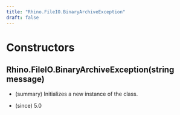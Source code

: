 ```yaml
---
title: "Rhino.FileIO.BinaryArchiveException"
draft: false
---
```


# Constructors
## Rhino.FileIO.BinaryArchiveException(string message)
- (summary) 
     Initializes a new instance of the  class.
     
- (since) 5.0
